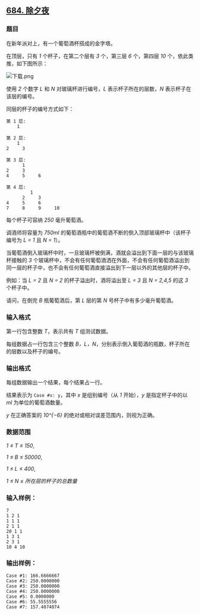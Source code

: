## [684. 除夕夜](https://www.acwing.com/problem/content/686/)

### 题目

在新年派对上，有一个葡萄酒杯搭成的金字塔。

在顶层，只有 *1* 个杯子，在第二个层有 *3* 个，第三层 *6* 个，第四层 *10* 个，依此类推，如下图所示：

 ![下载.png](https://cdn.acwing.com/media/article/image/2019/04/16/19_07e5651a60-下载.png)

使用 *2* 个数字 *L* 和 *N* 对玻璃杯进行编号，*L* 表示杯子所在的层数，*N* 表示杯子在该层的编号。

同层的杯子的编号方式如下：

```
第 1 层:
    1

第 2 层:
    1
2     3

第 3 层:
      1
2     3
4     5     6

第 4 层:
         1
      2     3
4     5     6
7     8     9     10
```

每个杯子可容纳 *250* 毫升葡萄酒。

调酒师将容量为 *750ml* 的葡萄酒瓶中的葡萄酒不断的倒入顶部玻璃杯中（该杯子编号为 *L = 1* 且 *N = 1*）。

当葡萄酒倒入玻璃杯中时，一旦玻璃杯被倒满，酒就会溢出到下面一层的与该玻璃杯接触的 *3* 个玻璃杯中，不会有任何葡萄酒洒在外面，不会有任何葡萄酒溢出到同一层的杯子中，也不会有任何葡萄酒直接溢出到下一层以外的其他层的杯子中。

例如：当 *L = 2* 且 *N = 2* 的杯子溢出时，酒将溢出至 *L = 3* 且 *N = 2,4,5* 的这 *3* 个杯子中。

请问，在倒完 *B* 瓶葡萄酒后，第 *L* 层的第 *N* 号杯子中有多少毫升葡萄酒。

### 输入格式

第一行包含整数 *T*，表示共有 *T* 组测试数据。

每组数据占一行包含三个整数 *B，L，N*，分别表示倒入葡萄酒的瓶数，杯子所在的层数以及杯子的编号。

### 输出格式

每组数据输出一个结果，每个结果占一行。

结果表示为 `Case #x: y`，其中 *x* 是组别编号（从 *1* 开始），*y* 是指定杯子中的以 *ml* 为单位的葡萄酒数量。

*y* 在正确答案的 *10^{−6}* 的绝对或相对误差范围内，则视为正确。

### 数据范围

*1 ≤ T ≤ 150*,

*1 ≤ B ≤ 50000*,

*1 ≤ L ≤ 400*,

*1 ≤ N ≤ 所在层的杯子的总数量*

### 输入样例：

```
7
1 2 1
1 1 1
2 1 1
20 1 1
1 3 1
2 3 1
10 4 10
```

### 输出样例：

```
Case #1: 166.6666667
Case #2: 250.0000000
Case #3: 250.0000000
Case #4: 250.0000000
Case #5: 0.0000000
Case #6: 55.5555556
Case #7: 157.4074074
```
